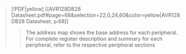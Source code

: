> [!PDF|yellow] [[AVR128DB28 Datasheet.pdf#page=68&selection=22,0,24,60&color=yellow|AVR128DB28 Datasheet, p.68]]
> > The address map shows the base address for each peripheral. For complete register description and summary for each peripheral, refer to the respective peripheral sections

